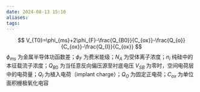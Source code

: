 ```yaml
---
date: 2024-08-13 15:10
aliases: 
tags: 
---
```

$$
V_{T0}=\phi_{ms}+2\phi_{F}-\frac{Q_{B0}}{C_{ox}}-\frac{Q_{o}}{C_{ox}}-\frac{Q_{I}}{C_{ox}}
$$
$\phi_{ms}$ 为金属半导体功函数差；$\phi_{F}$ 为费米能级；$N_{A}$ 为受体离子浓度；$n_{i}$ 纯硅中的本征载流子浓度；$Q_{B 0}$ 为当任意反向偏压源至衬底电压 $V_{SB}$ 为零时，空间电荷层中的电荷量；$Q_{I}$ 为植入电荷（implant charge）；$Q_{O}$ 为固定正电荷；$C_{ox}$ 为单位面积栅极氧化电容